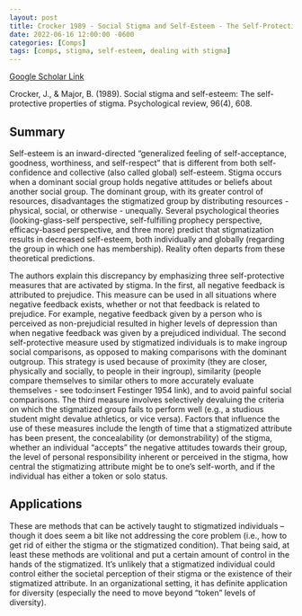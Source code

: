 ```yaml
---
layout: post
title: Crocker 1989 - Social Stigma and Self-Esteem - The Self-Protective Properties of Stigma
date: 2022-06-16 12:00:00 -0600
categories: [Comps]
tags: [comps, stigma, self-esteem, dealing with stigma]
---
```

[Google Scholar Link](https://scholar.google.com/scholar?hl=en&as_sdt=0%2C45&q=Social+stigma+and+self-esteem%3A+The+self-protective+properties+of+stigma&btnG=)

Crocker, J., & Major, B. (1989). Social stigma and self-esteem: The self-protective properties of stigma. Psychological review, 96(4), 608.

## Summary
Self-esteem is an inward-directed “generalized feeling of self-acceptance, goodness, worthiness, and self-respect” that is different from both self-confidence and collective (also called global) self-esteem.  Stigma occurs when a dominant social group holds negative attitudes or beliefs about another social group.  The dominant group, with its greater control of resources, disadvantages the stigmatized group by distributing resources - physical, social, or otherwise -  unequally.  Several psychological theories (looking-glass-self perspective, self-fulfilling prophecy perspective, efficacy-based perspective, and three more) predict that stigmatization results in decreased self-esteem, both individually and globally (regarding the group in which one has membership).  Reality often departs from these theoretical predictions.

The authors explain this discrepancy by emphasizing three self-protective measures that are activated by stigma.  In the first, all negative feedback is attributed to prejudice.  This measure can be used in all situations where negative feedback exists, whether or not that feedback is related to prejudice.  For example, negative feedback given by a person who is perceived as non-prejudicial resulted in higher levels of depression than when negative feedback was given by a prejudiced individual.  The second self-protective measure used by stigmatized individuals is to make ingroup social comparisons, as opposed to making comparisons with the dominant outgroup.  This strategy is used because of proximity (they are closer, physically and socially, to people in their ingroup), similarity (people compare themselves to similar others to more accurately evaluate themselves - see todo:insert Festinger 1954 link), and to avoid painful social comparisons.  The third measure involves selectively devaluing the criteria on which the stigmatized group fails to perform well (e.g., a studious student might devalue athletics, or vice versa).  Factors that influence the use of these measures include the length of time that a stigmatized attribute has been present, the concealability (or demonstrability) of the stigma, whether an individual “accepts” the negative attitudes towards their group, the level of personal responsibility inherent or perceived in the stigma, how central the stigmatizing attribute might be to one’s self-worth, and if the individual has either a token or solo status.

## Applications
These are methods that can be actively taught to stigmatized individuals – though it does seem a bit like not addressing the core problem (i.e., how to get rid of either the stigma or the stigmatized condition).  That being said, at least these methods are volitional and put a certain amount of control in the hands of the stigmatized.  It’s unlikely that a stigmatized individual could control either the societal perception of their stigma or the existence of their stigmatized attribute.  In an organizational setting, it has definite application for diversity (especially the need to move beyond “token” levels of diversity).